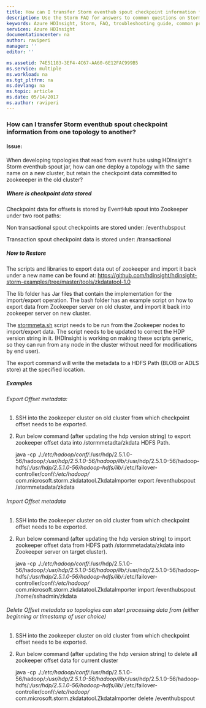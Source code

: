 ```yaml
---
title: How can I transfer Storm eventhub spout checkpoint information from one topology to another? | Microsoft Docs
description: Use the Storm FAQ for answers to common questions on Storm on Azure HDInsight platform.
keywords: Azure HDInsight, Storm, FAQ, troubleshooting guide, common problems, EventHubs spout, checkpoint, zookeeper
services: Azure HDInsight
documentationcenter: na
author: raviperi
manager: ''
editor: ''

ms.assetid: 74E51183-3EF4-4C67-AA60-6E12FAC999B5
ms.service: multiple
ms.workload: na
ms.tgt_pltfrm: na
ms.devlang: na
ms.topic: article
ms.date: 05/14/2017
ms.author: raviperi
---
```


### How can I transfer Storm eventhub spout checkpoint information from one topology to another?

#### Issue:
When developing topologies that read from event hubs using HDInsight's Storm eventhub spout jar, 
how can one deploy a topology with the same name on a new cluster,
but retain the checkpoint data committed to zookeeeper in the old cluster?

##### Where is checkpoint data stored
Checkpoint data for offsets is stored by EventHub spout into Zookeeper under two root paths:

Non transactional spout checkpoints are stored under: /eventhubspout

Transaction spout checkpoint data is stored under: /transactional

##### How to Restore
The scripts and libraries to export data out of zookeeper and import it back under a new name can be found at:
https://github.com/hdinsight/hdinsight-storm-examples/tree/master/tools/zkdatatool-1.0

The lib folder has Jar files that contain the implementation for the import/export operation.
The bash folder has an example script on how to export data from Zookeeper server on old cluster, and import it back into zookeeper server on new cluster.

The [stormmeta.sh](https://github.com/hdinsight/hdinsight-storm-examples/blob/master/tools/zkdatatool-1.0/bash/stormmeta.sh) script needs to be run from the Zookeeper nodes to import/export data.
The script needs to be updated to correct the HDP version string in it.
(HDInsight is working on making these scripts generic, so they can run from any node in the cluster without need for modifications by end user).

The export command will write the metadata to a HDFS Path (BLOB or ADLS store) at the specified location.

##### Examples

###### Export Offset metadata:
1) SSH into the zookeeper cluster on old cluster from which checkpoint offset needs to be exported.
2) Run below command (after updating the hdp version string) to export zookeeper offset data into /stormmetadta/zkdata HDFS Path.
   
   java -cp ./*:/etc/hadoop/conf/*:/usr/hdp/2.5.1.0-56/hadoop/*:/usr/hdp/2.5.1.0-56/hadoop/lib/*:/usr/hdp/2.5.1.0-56/hadoop-hdfs/*:/usr/hdp/2.5.1.0-56/hadoop-hdfs/lib/*:/etc/failover-controller/conf/*:/etc/hadoop/* com.microsoft.storm.zkdatatool.ZkdataImporter export /eventhubspout /stormmetadata/zkdata

###### Import Offset metadata
1) SSH into the zookeeper cluster on old cluster from which checkpoint offset needs to be exported.
2) Run below command (after updating the hdp version string) to import zookeeper offset data from HDFS path /stormmetadata/zkdata into Zookeeper server on target cluster).

   java -cp ./*:/etc/hadoop/conf/*:/usr/hdp/2.5.1.0-56/hadoop/*:/usr/hdp/2.5.1.0-56/hadoop/lib/*:/usr/hdp/2.5.1.0-56/hadoop-hdfs/*:/usr/hdp/2.5.1.0-56/hadoop-hdfs/lib/*:/etc/failover-controller/conf/*:/etc/hadoop/* com.microsoft.storm.zkdatatool.ZkdataImporter import /eventhubspout /home/sshadmin/zkdata
   
###### Delete Offset metadata so topologies can start processing data from (either beginning or timestamp of user choice)
1) SSH into the zookeeper cluster on old cluster from which checkpoint offset needs to be exported.
2) Run below command (after updating the hdp version string) to delete all zookeeper offset data for current cluster

   java -cp ./*:/etc/hadoop/conf/*:/usr/hdp/2.5.1.0-56/hadoop/*:/usr/hdp/2.5.1.0-56/hadoop/lib/*:/usr/hdp/2.5.1.0-56/hadoop-hdfs/*:/usr/hdp/2.5.1.0-56/hadoop-hdfs/lib/*:/etc/failover-controller/conf/*:/etc/hadoop/* com.microsoft.storm.zkdatatool.ZkdataImporter delete /eventhubspout
